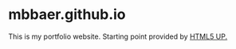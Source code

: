 # mbbaer.github.io
This is my portfolio website. Starting point provided by <a href="https://html5up.net/">HTML5 UP.</a><br><br>
